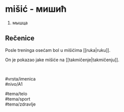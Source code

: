 # mišić - мишић

1. мышца  

## Rečenice

Posle treninga osećam bol u mišićima [[ruka|ruku]].  

On je pokazao jake mišiće na [[takmičenje|takmičenju]].  

<br>

#vrsta/imenica  
#nivo/A1  

#tema/telo  
#tema/sport  
#tema/zdravlje  
